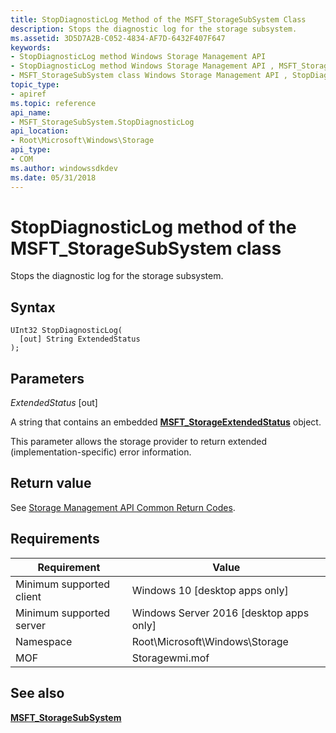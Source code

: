 ```yaml
---
title: StopDiagnosticLog Method of the MSFT_StorageSubSystem Class
description: Stops the diagnostic log for the storage subsystem.
ms.assetid: 3D5D7A2B-C052-4834-AF7D-6432F407F647
keywords:
- StopDiagnosticLog method Windows Storage Management API
- StopDiagnosticLog method Windows Storage Management API , MSFT_StorageSubSystem class
- MSFT_StorageSubSystem class Windows Storage Management API , StopDiagnosticLog method
topic_type:
- apiref
ms.topic: reference
api_name:
- MSFT_StorageSubSystem.StopDiagnosticLog
api_location:
- Root\Microsoft\Windows\Storage
api_type:
- COM
ms.author: windowssdkdev
ms.date: 05/31/2018
---
```


# StopDiagnosticLog method of the MSFT\_StorageSubSystem class

Stops the diagnostic log for the storage subsystem.

## Syntax


```mof
UInt32 StopDiagnosticLog(
  [out] String ExtendedStatus
);
```



## Parameters

 

*ExtendedStatus* \[out\]
 

A string that contains an embedded [**MSFT\_StorageExtendedStatus**](msft-storageextendedstatus.md) object.

This parameter allows the storage provider to return extended (implementation-specific) error information.

 

## Return value

See [Storage Management API Common Return Codes](storage-management-api-common-return-codes.md).

## Requirements



| Requirement | Value |
|-------------------------------------|-------------------------------------------------------------------------------------------|
| Minimum supported client | Windows 10 \[desktop apps only\]                                               |
| Minimum supported server | Windows Server 2016 \[desktop apps only\]                                      |
| Namespace                | Root\\Microsoft\\Windows\\Storage                                              |
| MOF                      |  Storagewmi.mof  |



## See also

 

[**MSFT\_StorageSubSystem**](msft-storagesubsystem.md)
 

 

 





